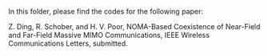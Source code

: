 In this folder, please find the codes for the following paper:

Z. Ding, R. Schober, and H. V. Poor, NOMA-Based Coexistence of Near-Field and Far-Field Massive MIMO Communications, IEEE Wireless Communications Letters, submitted.
